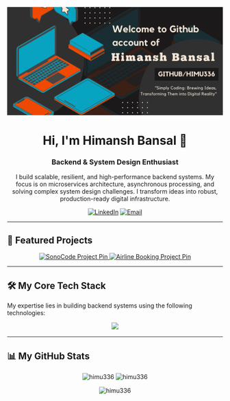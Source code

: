 <div align="center">

<img src="https://github.com/Himu336/Himu336/blob/main/banner.png" alt="Himansh Bansal's Profile Banner"/>

# Hi, I'm Himansh Bansal 👋

### Backend & System Design Enthusiast

I build scalable, resilient, and high-performance backend systems. My focus is on microservices architecture, asynchronous processing, and solving complex system design challenges. I transform ideas into robust, production-ready digital infrastructure.

</div>

<p align="center">
  <a href="https://www.linkedin.com/in/himansh-bansal-71abb4252/" target="_blank"><img src="https://img.shields.io/badge/LinkedIn-0077B5?style=for-the-badge&logo=linkedin&logoColor=white" alt="LinkedIn"/></a>
  <a href="mailto:himanshbansal200521@gmail.com"><img src="https://img.shields.io/badge/Email-D14836?style=for-the-badge&logo=gmail&logoColor=white" alt="Email"/></a>
</p>

---

## 🚀 Featured Projects
<p align="center">
  <a href="https://github.com/Himu336/SonoCode-Coding-Platform-Backend">
    <img src="https://github-readme-stats.vercel.app/api/pin/?username=Himu336&repo=SonoCode-Coding-Platform-Backend&theme=dark" alt="SonoCode Project Pin"/>
  </a>
  <a href="https://github.com/Himu336/Distributed-Airline-Booking-Backend">
    <img src="https://github-readme-stats.vercel.app/api/pin/?username=Himu336&repo=Distributed-Airline-Booking-Backend&theme=dark" alt="Airline Booking Project Pin"/>
  </a>
</p>

---

## 🛠️ My Core Tech Stack

My expertise lies in building backend systems using the following technologies:

<p align="center">
  <a href="https://skillicons.dev">
    <img src="https://skillicons.dev/icons?i=nodejs,express,docker,redis,mongodb,postgres,aws,js,ts,git,postman,rabbitmq,py&theme=dark" />
  </a>
</p>
 
---

## 📊 My GitHub Stats

<p align="center">
  <img align="center" src="https://github-readme-stats.vercel.app/api?username=himu336&show_icons=true&locale=en&theme=dark" alt="himu336" />
  <img align="center" src="https://github-readme-streak-stats.herokuapp.com/?user=himu336&theme=dark" alt="himu336" />
</p>
<p align="center">
  <img align="center" src="https://github-readme-stats.vercel.app/api/top-langs?username=himu336&show_icons=true&locale=en&layout=compact&theme=dark" alt="himu336" />
</p>
